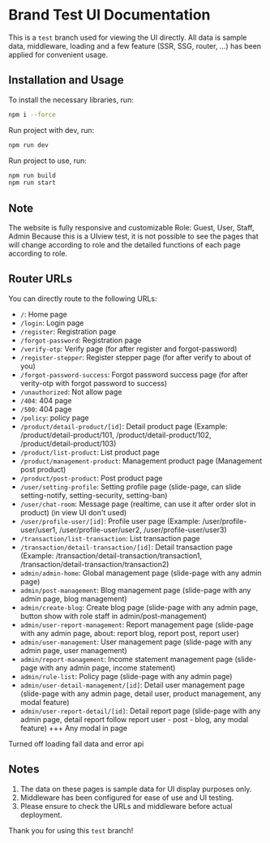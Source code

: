 # Brand Test UI Documentation

This is a ``test`` branch used for viewing the UI directly. All data is sample data, middleware, loading and a few feature (SSR, SSG, router, ...) has been applied for convenient usage.

## Installation and Usage

To install the necessary libraries, run:

```sh
npm i --force
```

Run project with dev, run:

```sh
npm run dev
```

Run project to use, run:

```sh
npm run build
npm run start
```

## Note

The website is fully responsive and customizable
Role: Guest, User, Staff, Admin
Because this is a UIview test, it is not possible to see the pages that will change according to role and the detailed functions of each page according to role.

## Router URLs

You can directly route to the following URLs:

- `/`: Home page
- `/login`: Login page
- `/register`: Registration page
- `/forgot-password`: Registration page
- `/verify-otp`: Verify page (for after register and forgot-password)
- `/register-stepper`:  Register stepper page (for after verify to about of you)
- `/forgot-password-success`: Forgot password success page (for after verity-otp with forgot password to success)
- `/unauthorized`: Not allow page
- `/404`: 404 page
- `/500`: 404 page
- `/policy`: policy page
- `/product/detail-product/[id]`: Detail product page (Example: /product/detail-product/101, /product/detail-product/102, /product/detail-product/103)
- `/product/list-product`: List product page
- `/product/management-product`: Management product page (Management post product)
- `/product/post-product`: Post product page
- `/user/setting-profile`: Setting profile page (slide-page, can slide setting-notify, setting-security, setting-ban)
- `/user/chat-room`: Message page (realtime, can use it after order slot in product) (in view UI don't used)
- `/user/profile-user/[id]`: Profile user page (Example: /user/profile-user/user1, /user/profile-user/user2, /user/profile-user/user3)
- `/transaction/list-transaction`: List transaction page 
- `/transaction/detail-transaction/[id]`: Detail transaction page (Example: /transaction/detail-transaction/transaction1, /transaction/detail-transaction/transaction2)
- `admin/admin-home`: Global management page (slide-page with any admin page)
- `admin/post-management`: Blog management page (slide-page with any admin page, blog management)
- `admin/create-blog`: Create blog page (slide-page with any admin page, button show with role staff in admin/post-management)
- `admin/user-report-management`: Report management page (slide-page with any admin page, about: report blog, report post, report user)
- `admin/user-management`: User management page (slide-page with any admin page, user management)
- `admin/report-management`: Income statement management page (slide-page with any admin page, income statement)
- `admin/rule-list`:  Policy page (slide-page with any admin page)
- `admin/user-detail-management/[id]`:  Detail user management page (slide-page with any admin page, detail user, product management, any modal feature)
- `admin/user-report-detail/[id]`:  Detail report page (slide-page with any admin page, detail report follow report user - post - blog, any modal feature)
+++ Any modal in page

Turned off loading fail data and error api 

## Notes

1. The data on these pages is sample data for UI display purposes only.
2. Middleware has been configured for ease of use and UI testing.
3. Please ensure to check the URLs and middleware before actual deployment.

Thank you for using this ``test`` branch!
